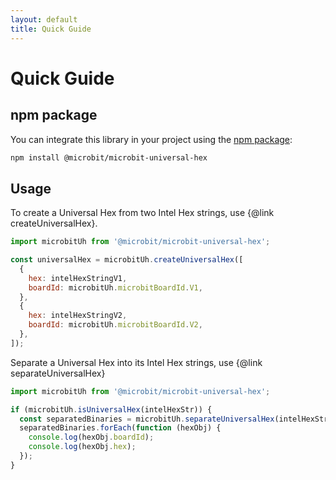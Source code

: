 ```yaml
---
layout: default
title: Quick Guide
---
```


# Quick Guide

## npm package

You can integrate this library in your project using the [npm package](https://www.npmjs.com/package/@microbit/microbit-universal-hex):

```bash
npm install @microbit/microbit-universal-hex
```

## Usage

To create a Universal Hex from two Intel Hex strings, use {@link createUniversalHex}.

```js
import microbitUh from '@microbit/microbit-universal-hex';

const universalHex = microbitUh.createUniversalHex([
  {
    hex: intelHexStringV1,
    boardId: microbitUh.microbitBoardId.V1,
  },
  {
    hex: intelHexStringV2,
    boardId: microbitUh.microbitBoardId.V2,
  },
]);
```

Separate a Universal Hex into its Intel Hex strings, use {@link separateUniversalHex}

```js
import microbitUh from '@microbit/microbit-universal-hex';

if (microbitUh.isUniversalHex(intelHexStr)) {
  const separatedBinaries = microbitUh.separateUniversalHex(intelHexStr);
  separatedBinaries.forEach(function (hexObj) {
    console.log(hexObj.boardId);
    console.log(hexObj.hex);
  });
}
```

